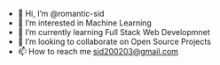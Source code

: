- 👋 Hi, I’m @romantic-sid
- 👀 I’m interested in Machine Learning 
- 🌱 I’m currently learning Full Stack Web Developmnet 
- 💞️ I’m looking to collaborate on Open Source Projects
- 📫 How to reach me sid200203@gmail.com

<!---
romantic-sid/romantic-sid is a ✨ special ✨ repository because its `README.md` (this file) appears on your GitHub profile.
You can click the Preview link to take a look at your changes.
--->
